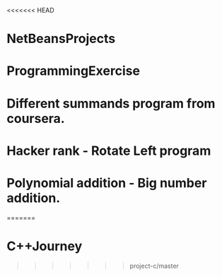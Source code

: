 <<<<<<< HEAD
# NetBeansProjects
# ProgrammingExercise

# Different summands program from coursera.
# Hacker rank - Rotate Left program
# Polynomial addition - Big number addition.
=======
# C++Journey
>>>>>>> project-c/master
